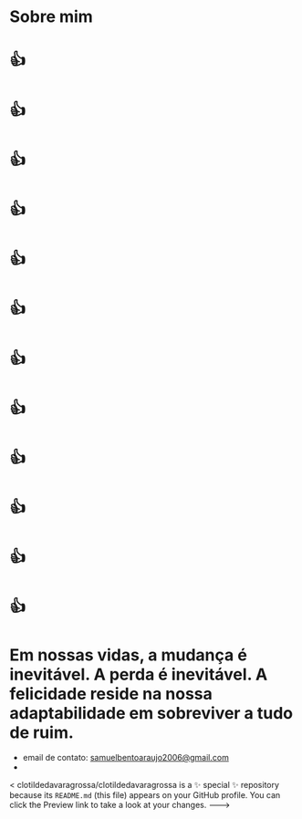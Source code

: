# Sobre mim 
# 👍 
# 👍 
# 👍 
# 👍 
# 👍 
# 👍 
# 👍  
# 👍 
# 👍  
# 👍
# 👍  
# 👍 
# Em nossas vidas, a mudança é inevitável. A perda é inevitável. A felicidade reside na nossa adaptabilidade em sobreviver a tudo de ruim.
- email de contato: samuelbentoaraujo2006@gmail.com
- 
<
clotildedavaragrossa/clotildedavaragrossa is a ✨ special ✨ repository because its `README.md` (this file) appears on your GitHub profile.
You can click the Preview link to take a look at your changes.
--->
